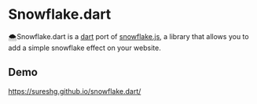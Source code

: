 # Snowflake.dart

🌨Snowflake.dart is a [dart](https://www.dartlang.org) port of [snowflake.js](https://github.com/axellerate/snowflakejs), a library that allows you to add a simple snowflake effect on your website.

## Demo

https://sureshg.github.io/snowflake.dart/

